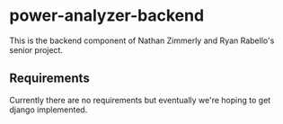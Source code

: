 # power-analyzer-backend
This is the backend component of Nathan Zimmerly and Ryan Rabello's senior project.
## Requirements
Currently there are no requirements but eventually we're hoping to get django implemented. 
